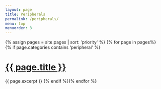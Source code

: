 ```yaml
---
layout: page
title: Peripherals
permalink: /peripherals/
menu: top
menuorder: 3
---
```

{% assign pages = site.pages | sort: 'priority' %}
{% for page in pages%}{% if page.categories contains 'peripheral' %}
<h1 class="page-heading">
  <a href="{{ page.permalink | prepend: site.baseurl }}">{{ page.title }}</a>
</h1>
{{ page.excerpt }}
{% endif %}{% endfor %}
